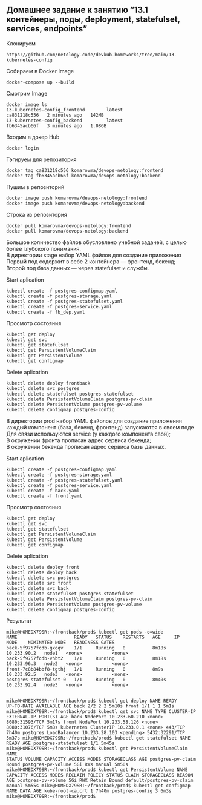 <h2 class="code-line" data-line-start=0 data-line-end=1 ><a id="____131___deployment_statefulset_services_endpoints_0"></a>Домашнее задание к занятию “13.1 контейнеры, поды, deployment, statefulset, services, endpoints”</h2>
<p class="has-line-data" data-line-start="2" data-line-end="3">Клонируем</p>
<pre><code>https://github.com/netology-code/devkub-homeworks/tree/main/13-kubernetes-config
</code></pre>
<p class="has-line-data" data-line-start="6" data-line-end="7">Собираем в Docker Image</p>
<pre><code>docker-compose up --build
</code></pre>
<p class="has-line-data" data-line-start="9" data-line-end="10">Смотрим Image</p>
<pre><code>docker image ls
13-kubernetes-config_frontend        latest                                                  ca831218c556   2 minutes ago   142MB
13-kubernetes-config_backend         latest                                                  fb6345acb66f   3 minutes ago   1.08GB
</code></pre>
<p class="has-line-data" data-line-start="14" data-line-end="15">Входим в докер Hub</p>
<pre><code>docker login
</code></pre>
<p class="has-line-data" data-line-start="17" data-line-end="18">Тэгируем для репозитория</p>
<pre><code>docker tag ca831218c556 komarovma/devops-netology:frontend 
docker tag fb6345acb66f komarovma/devops-netology:backend 
</code></pre>
<p class="has-line-data" data-line-start="21" data-line-end="22">Пушим в репозиторий</p>
<pre><code>docker image push komarovma/devops-netology:frontend
docker image push komarovma/devops-netology:backend 
</code></pre>
<p class="has-line-data" data-line-start="25" data-line-end="26">Строка из репозитория</p>
<pre><code>docker pull komarovma/devops-netology:frontend
docker pull komarovma/devops-netology:backend
</code></pre>
<p class="has-line-data" data-line-start="30" data-line-end="34">Большое количество файлов обусловлено учебной задачей, с целью более глубокого понимания.<br>
В директории stage набор YAML файлов для создание приложения<br>
Первый под содержит в себе 2 контейнера — фронтенд, бекенд;<br>
Второй под база данных — через statefulset и службы.</p>
<p class="has-line-data" data-line-start="35" data-line-end="36">Start aplication</p>
<pre><code>kubectl create -f postgres-configmap.yaml
kubectl create -f postgres-storage.yaml
kubectl create -f postgres-statefulset.yaml
kubectl create -f postgres-service.yaml
kubectl create -f fb_dep.yaml
</code></pre>
<p class="has-line-data" data-line-start="43" data-line-end="44">Просмотр состояния</p>
<pre><code>kubectl get deploy
kubectl get svc
kubectl get statefulset
kubectl get PersistentVolumeClaim
kubectl get PersistentVolume 
kubectl get configmap
</code></pre>
<p class="has-line-data" data-line-start="52" data-line-end="53">Delete aplication</p>
<pre><code>kubectl delete deploy frontback
kubectl delete svc postgres
kubectl delete statefulset postgres-statefulset
kubectl delete PersistentVolumeClaim postgres-pv-claim
kubectl delete PersistentVolume postgres-pv-volume
kubectl delete configmap postgres-config
</code></pre>
<p class="has-line-data" data-line-start="61" data-line-end="65">В директории prod набор YAML файолов для создание приложения каждый компонент (база, бекенд, фронтенд) запускаются в своем поде<br>
Для связи используются service (у каждого компонента свой);<br>
В окружении фронта прописан адрес сервиса бекенда;<br>
В окружении бекенда прописан адрес сервиса базы данных.</p>
<p class="has-line-data" data-line-start="66" data-line-end="67">Start aplication</p>
<pre><code>kubectl create -f postgres-configmap.yaml
kubectl create -f postgres-storage.yaml
kubectl create -f postgres-statefulset.yaml
kubectl create -f postgres-service.yaml
kubectl create -f back.yaml
kubectl create -f front.yaml
</code></pre>
<p class="has-line-data" data-line-start="75" data-line-end="76">Просмотр состояния</p>
<pre><code>kubectl get deploy
kubectl get svc
kubectl get statefulset
kubectl get PersistentVolumeClaim
kubectl get PersistentVolume 
kubectl get configmap
</code></pre>
<p class="has-line-data" data-line-start="84" data-line-end="85">Delete aplication</p>
<pre><code>kubectl delete deploy front
kubectl delete deploy back
kubectl delete svc postgres
kubectl delete svc front
kubectl delete svc back
kubectl delete statefulset postgres-statefulset
kubectl delete PersistentVolumeClaim postgres-pv-claim
kubectl delete PersistentVolume postgres-pv-volume
kubectl delete configmap postgres-config
</code></pre>
<p class="has-line-data" data-line-start="96" data-line-end="97">Результат</p>
<pre><code>mike@HOMEDX79SR:~/frontback/prod$ kubectl get pods -o=wide
NAME                     READY   STATUS    RESTARTS   AGE     IP            NODE    NOMINATED NODE   READINESS GATES
back-5f9757fcdb-gxqqv    1/1     Running   0          8m18s   10.233.90.2   node1   &lt;none&gt;           &lt;none&gt;
back-5f9757fcdb-vhbt2    1/1     Running   0          8m18s   10.233.96.3   node2   &lt;none&gt;           &lt;none&gt;
front-7c8b84bbf8-tgthj   1/1     Running   0          8m9s    10.233.92.5   node3   &lt;none&gt;           &lt;none&gt;
postgres-statefulset-0   1/1     Running   0          8m40s   10.233.92.4   node3   &lt;none&gt;           &lt;none&gt;

mike@HOMEDX79SR:~/frontback/prod$ kubectl get deploy
NAME    READY   UP-TO-DATE   AVAILABLE   AGE
back    2/2     2            2           5m10s
front   1/1     1            1           5m1s
mike@HOMEDX79SR:~/frontback/prod$ kubectl get svc
NAME         TYPE           CLUSTER-IP      EXTERNAL-IP   PORT(S)          AGE
back         NodePort       10.233.60.210   &lt;none&gt;        8080:31593/TCP   5m17s
front        NodePort       10.233.58.126   &lt;none&gt;        8080:31076/TCP   5m8s
kubernetes   ClusterIP      10.233.0.1      &lt;none&gt;        443/TCP          7h40m
postgres     LoadBalancer   10.233.28.103   &lt;pending&gt;     5432:32291/TCP   5m37s
mike@HOMEDX79SR:~/frontback/prod$ kubectl get statefulset
NAME                   READY   AGE
postgres-statefulset   1/1     5m45s
mike@HOMEDX79SR:~/frontback/prod$ kubectl get PersistentVolumeClaim
NAME                STATUS   VOLUME               CAPACITY   ACCESS MODES   STORAGECLASS   AGE
postgres-pv-claim   Bound    postgres-pv-volume   5Gi        RWX            manual         5m50s
mike@HOMEDX79SR:~/frontback/prod$ kubectl get PersistentVolume
NAME                 CAPACITY   ACCESS MODES   RECLAIM POLICY   STATUS   CLAIM                       STORAGECLASS   REASON   AGE
postgres-pv-volume   5Gi        RWX            Retain           Bound    default/postgres-pv-claim   manual                  5m55s
mike@HOMEDX79SR:~/frontback/prod$ kubectl get configmap
NAME               DATA   AGE
kube-root-ca.crt   1      7h40m
postgres-config    3      6m3s
mike@HOMEDX79SR:~/frontback/prod$</code></pre>
